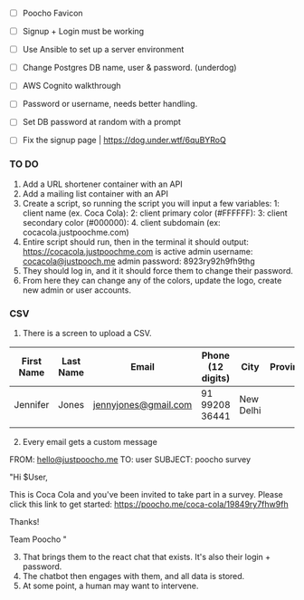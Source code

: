 - [ ] Poocho Favicon
- [ ] Signup + Login must be working
- [ ] Use Ansible to set up a server environment
- [ ] Change Postgres DB name, user & password. (underdog)

- [ ] AWS Cognito walkthrough
- [ ] Password or username, needs better handling.

- [ ] Set DB password at random with a prompt
- [ ] Fix the signup page | https://dog.under.wtf/6quBYRoQ


### TO DO
1. Add a URL shortener container with an API
2. Add a mailing list container with an API
3. Create a script, so running the script you will input a few variables:
	1: client name (ex. Coca Cola):
	2: client primary color (#FFFFFF): 
	3: client secondary color (#000000): 
	4. client subdomain (ex: cocacola.justpoochme.com)
4. Entire script should run, then in the terminal it should output:
	https://cocacola.justpoochme.com is active
	admin username: cocacola@justpooch.me
	admin password: 8923ry92h9fh9thg
5. They should log in, and it it should force them to change their password.
6. From here they can change any of the colors, update the logo, create new admin or user accounts.

### CSV
1. There is a screen to upload a CSV.

| First Name | Last Name |        Email         | Phone (12 digits) |    City   | Province | Country |
|------------|-----------|----------------------|-------------------|-----------|----------|---------|
| Jennifer   | Jones     | jennyjones@gmail.com | 91 99208 36441    | New Delhi |          | India   |
|            |           |                      |                   |           |          |         |

2. Every email gets a custom message

FROM: 		hello@justpoocho.me
TO:			user
SUBJECT:	poocho survey

"Hi $User,

This is Coca Cola and you've been invited to take part in a survey. Please click this link to get started:
https://poocho.me/coca-cola/19849ry7fhw9fh


Thanks!

Team Poocho
"

3. That brings them to the react chat that exists. It's also their login + password.
4. The chatbot then engages with them, and all data is stored.
5. At some point, a human may want to intervene.




